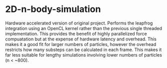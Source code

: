 # 2D-n-body-simulation


Hardware accelerated version of original project. Performs the leapfrog integration using an OpenCL kernel rather than the previous single threaded implementation. This provides the benefit of highly parallelized force compuatation but at the expense of hardware latency and overhead. This makes it a good fit for larger numbers of particles, however the overhead restricts how many substeps can be calculated in each frame. This makes it far less suitable for lengthy simulations involving lower numbers of particles (n < ~800). 
